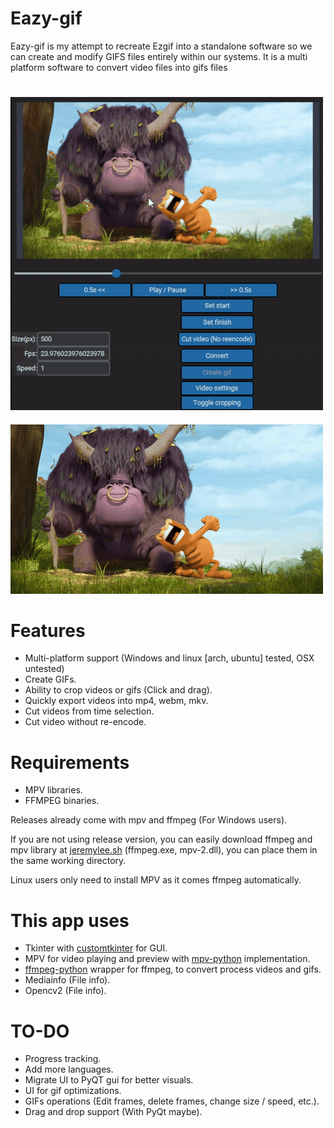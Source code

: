 # Eazy-gif
Eazy-gif is my attempt to recreate Ezgif into a standalone software so we can create and modify GIFS files entirely within our systems.
It is a multi platform software to convert video files into gifs files

#

![Guide image](https://github.com/DK-Code1/Eazy-gif/blob/main/guide.gif)
-----
![Sample gif](https://github.com/DK-Code1/Eazy-gif/blob/main/sample.gif)
#

# Features
- Multi-platform support (Windows and linux [arch, ubuntu] tested, OSX untested)
- Create GIFs.
- Ability to crop videos or gifs (Click and drag).
- Quickly export videos into mp4, webm, mkv.
- Cut videos from time selection.
- Cut video without re-encode.

# Requirements
- MPV libraries.
- FFMPEG binaries.

Releases already come with mpv and ffmpeg (For Windows users).

If you are not using release version, you can easily download ffmpeg and mpv library at [jeremylee.sh](https://jeremylee.sh/bins/) (ffmpeg.exe, mpv-2.dll), you can place them in the same working directory.

Linux users only need to install MPV as it comes ffmpeg automatically.

# This app uses
- Tkinter with [customtkinter](https://github.com/TomSchimansky/CustomTkinter) for GUI.
- MPV for video playing and preview with [mpv-python](https://github.com/jaseg/python-mpv) implementation.
- [ffmpeg-python](https://github.com/kkroening/ffmpeg-python) wrapper for ffmpeg, to convert process videos and gifs.
- Mediainfo (File info).
- Opencv2 (File info).

# TO-DO
- Progress tracking.
- Add more languages.
- Migrate UI to PyQT gui for better visuals.
- UI for gif optimizations.
- GIFs operations (Edit frames, delete frames, change size / speed, etc.).
- Drag and drop support (With PyQt maybe).
